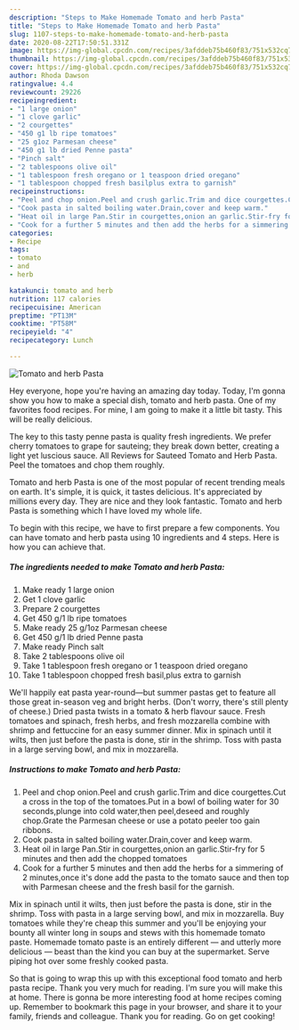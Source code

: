 ```yaml
---
description: "Steps to Make Homemade Tomato and herb Pasta"
title: "Steps to Make Homemade Tomato and herb Pasta"
slug: 1107-steps-to-make-homemade-tomato-and-herb-pasta
date: 2020-08-22T17:50:51.331Z
image: https://img-global.cpcdn.com/recipes/3afddeb75b460f83/751x532cq70/tomato-and-herb-pasta-recipe-main-photo.jpg
thumbnail: https://img-global.cpcdn.com/recipes/3afddeb75b460f83/751x532cq70/tomato-and-herb-pasta-recipe-main-photo.jpg
cover: https://img-global.cpcdn.com/recipes/3afddeb75b460f83/751x532cq70/tomato-and-herb-pasta-recipe-main-photo.jpg
author: Rhoda Dawson
ratingvalue: 4.4
reviewcount: 29226
recipeingredient:
- "1 large onion"
- "1 clove garlic"
- "2 courgettes"
- "450 g1 lb ripe tomatoes"
- "25 g1oz Parmesan cheese"
- "450 g1 lb dried Penne pasta"
- "Pinch salt"
- "2 tablespoons olive oil"
- "1 tablespoon fresh oregano or 1 teaspoon dried oregano"
- "1 tablespoon chopped fresh basilplus extra to garnish"
recipeinstructions:
- "Peel and chop onion.Peel and crush garlic.Trim and dice courgettes.Cut a cross in the top of the tomatoes.Put in a bowl of boiling water for 30 seconds,plunge into cold water,then peel,deseed and roughly chop.Grate the Parmesan cheese or use a potato peeler too gain ribbons."
- "Cook pasta in salted boiling water.Drain,cover and keep warm."
- "Heat oil in large Pan.Stir in courgettes,onion an garlic.Stir-fry for 5 minutes and then add the chopped tomatoes"
- "Cook for a further 5 minutes and then add the herbs for a simmering of 2 minutes,once it&#39;s done add the pasta to the tomato sauce and then top with Parmesan cheese and the fresh basil for the garnish."
categories:
- Recipe
tags:
- tomato
- and
- herb

katakunci: tomato and herb 
nutrition: 117 calories
recipecuisine: American
preptime: "PT13M"
cooktime: "PT58M"
recipeyield: "4"
recipecategory: Lunch

---
```



![Tomato and herb Pasta](https://img-global.cpcdn.com/recipes/3afddeb75b460f83/751x532cq70/tomato-and-herb-pasta-recipe-main-photo.jpg)

Hey everyone, hope you're having an amazing day today. Today, I'm gonna show you how to make a special dish, tomato and herb pasta. One of my favorites food recipes. For mine, I am going to make it a little bit tasty. This will be really delicious.

The key to this tasty penne pasta is quality fresh ingredients. We prefer cherry tomatoes to grape for sauteing; they break down better, creating a light yet luscious sauce. All Reviews for Sauteed Tomato and Herb Pasta. Peel the tomatoes and chop them roughly.

Tomato and herb Pasta is one of the most popular of recent trending meals on earth. It's simple, it is quick, it tastes delicious. It's appreciated by millions every day. They are nice and they look fantastic. Tomato and herb Pasta is something which I have loved my whole life.


To begin with this recipe, we have to first prepare a few components. You can have tomato and herb pasta using 10 ingredients and 4 steps. Here is how you can achieve that.

<!--inarticleads1-->

##### The ingredients needed to make Tomato and herb Pasta:

1. Make ready 1 large onion
1. Get 1 clove garlic
1. Prepare 2 courgettes
1. Get 450 g/1 lb ripe tomatoes
1. Make ready 25 g/1oz Parmesan cheese
1. Get 450 g/1 lb dried Penne pasta
1. Make ready Pinch salt
1. Take 2 tablespoons olive oil
1. Take 1 tablespoon fresh oregano or 1 teaspoon dried oregano
1. Take 1 tablespoon chopped fresh basil,plus extra to garnish


We&#39;ll happily eat pasta year-round—but summer pastas get to feature all those great in-season veg and bright herbs. (Don&#39;t worry, there&#39;s still plenty of cheese.) Dried pasta twists in a tomato &amp; herb flavour sauce. Fresh tomatoes and spinach, fresh herbs, and fresh mozzarella combine with shrimp and fettuccine for an easy summer dinner. Mix in spinach until it wilts, then just before the pasta is done, stir in the shrimp. Toss with pasta in a large serving bowl, and mix in mozzarella. 

<!--inarticleads2-->

##### Instructions to make Tomato and herb Pasta:

1. Peel and chop onion.Peel and crush garlic.Trim and dice courgettes.Cut a cross in the top of the tomatoes.Put in a bowl of boiling water for 30 seconds,plunge into cold water,then peel,deseed and roughly chop.Grate the Parmesan cheese or use a potato peeler too gain ribbons.
1. Cook pasta in salted boiling water.Drain,cover and keep warm.
1. Heat oil in large Pan.Stir in courgettes,onion an garlic.Stir-fry for 5 minutes and then add the chopped tomatoes
1. Cook for a further 5 minutes and then add the herbs for a simmering of 2 minutes,once it&#39;s done add the pasta to the tomato sauce and then top with Parmesan cheese and the fresh basil for the garnish.


Mix in spinach until it wilts, then just before the pasta is done, stir in the shrimp. Toss with pasta in a large serving bowl, and mix in mozzarella. Buy tomatoes while they&#39;re cheap this summer and you&#39;ll be enjoying your bounty all winter long in soups and stews with this homemade tomato paste. Homemade tomato paste is an entirely different — and utterly more delicious — beast than the kind you can buy at the supermarket. Serve piping hot over some freshly cooked pasta. 

So that is going to wrap this up with this exceptional food tomato and herb pasta recipe. Thank you very much for reading. I'm sure you will make this at home. There is gonna be more interesting food at home recipes coming up. Remember to bookmark this page in your browser, and share it to your family, friends and colleague. Thank you for reading. Go on get cooking!
